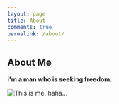 ```yaml
---
layout: page
title: About
comments: true
permalink: /about/
---
```


## About Me
**i'm a man who is seeking freedom.**

![This is me, haha...](http://redhair.top/static/img/me.jpg)       

